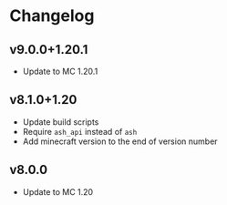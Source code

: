 # Changelog
## v9.0.0+1.20.1
- Update to MC 1.20.1

## v8.1.0+1.20
- Update build scripts
- Require `ash_api` instead of `ash`
- Add minecraft version to the end of version number

## v8.0.0
- Update to MC 1.20

